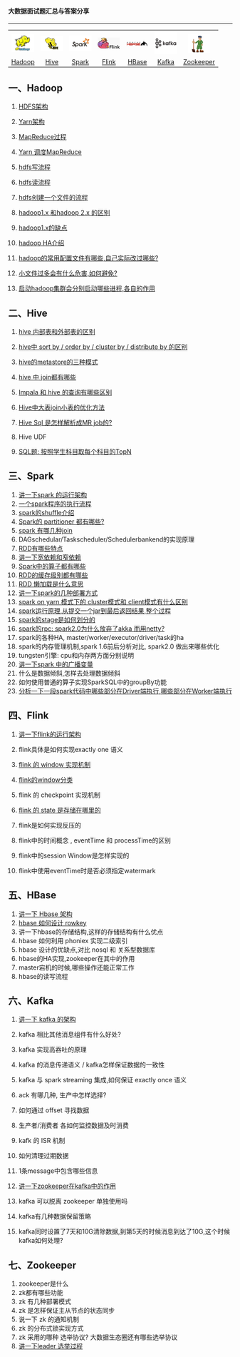 #### 大数据面试题汇总与答案分享

------

<table>
    <tr>
     <th><img width="50px" src="./pictures/hadoop.jpg"></th>
     <th><img width="50px" src="./pictures/hive.jpg"></th>
     <th><img width="50px" src="./pictures/spark.jpg"></th>
     <th><img width="50px" src="./pictures/flink.png"></th>
     <th><img width="50px" src="./pictures/hbase.png"></th>
     <th><img width="50px" src="./pictures/kafka.png"></th>
     <th><img width="50px" src="./pictures/zookeeper.jpg"></th>
    </tr>
<tr>
  <td align="center"><a href="#一hadoop">Hadoop</a></td>
  <td align="center"><a href="#二hive">Hive</a></td>
  <td align="center"><a href="#三spark">Spark</a></td>
  <td align="center"><a href="#四flink">Flink</a></td>
  <td align="center"><a href="#五hbase">HBase</a></td>
  <td align="center"><a href="#六kafka">Kafka</a></td>
  <td align="center"><a href="#七zookeeper">Zookeeper</a></td>
</tr>
    </table>


## 一、Hadoop

1. [HDFS架构](./docs/HDFS架构.md)

2. [Yarn架构](./docs/Yarn架构.md)

3. [MapReduce过程](./docs/MapReduce过程.md)

4. [Yarn 调度MapReduce](./docs/Yarn调度MapReduce.md)

5. [hdfs写流程](./docs/hdfs写流程.md)

6. [hdfs读流程](./docs/hdfs读流程.md)

7. [hdfs创建一个文件的流程](./docs/hdfs创建一个文件的流程.md)

8. [hadoop1.x 和hadoop 2.x 的区别](./docs/hadoop1.x和hadoop2.x的区别.md)

9. [hadoop1.x的缺点](./docs/hadoop1.x的缺点.md)

10. [hadoop HA介绍](./docs/hadoopHA介绍.md)

11. [hadoop的常用配置文件有哪些,自己实际改过哪些?](./docs/hadoop的常用配置文件有哪些.md)

12. [小文件过多会有什么危害,如何避免?](./docs/小文件过多会有什么危害.md)

13. [启动hadoop集群会分别启动哪些进程,各自的作用](./docs/启动hadoop集群会分别启动哪些进程.md)

    

## 二、Hive

1. [hive 内部表和外部表的区别](./docs/hive内部表和外部表的区别.md)

2. [hive中 sort by / order by / cluster by / distribute by 的区别](./docs/hive四种排序方式的区别.md)

3. [hive的metastore的三种模式](./docs/hive的metastore的三种模式.md)

4. [hive 中 join都有哪些](./docs/hive中join都有哪些.md)

5. [Impala 和 hive 的查询有哪些区别](./docs/Impala和hive的查询有哪些区别.md)

6. [Hive中大表join小表的优化方法](./docs/Hive中大表join小表的优化方法.md)

7. [Hive Sql 是怎样解析成MR job的?](./docs/HiveToMR.md)

8. Hive UDF

9. [SQL题: 按照学生科目取每个科目的TopN](./docs/按照学生科目取每个科目的TopN.md)

   

## 三、Spark

1. [讲一下spark 的运行架构](./docs/讲一下spark的运行架构.md)
2. [一个spark程序的执行流程](./docs/一个spark程序的执行流程.md)
3. [spark的shuffle介绍](./docs/spark的shuffle介绍.md)
4. [Spark的 partitioner 都有哪些?](./docs/Spark的partitioner都有哪些.md)
5. [spark 有哪几种join](./docs/spark有哪几种join.md)
6. DAGschedular/Taskscheduler/Schedulerbankend的实现原理
7. [RDD有哪些特点](./docs/RDD有哪些特点.md)
8. [讲一下宽依赖和窄依赖](./docs/讲一下宽依赖和窄依赖.md)
9. [Spark中的算子都有哪些](./docs/Spark中的算子都有哪些.md)
10. [RDD的缓存级别都有哪些](./docs/RDD的缓存级别都有哪些.md)
11. [RDD 懒加载是什么意思](./docs/RDD懒加载是什么意思.md)
12. [讲一下spark的几种部署方式](./docs/讲一下spark的几种部署方式.md)
13. [spark on yarn 模式下的 cluster模式和 client模式有什么区别](./docs/spark中cluster模式和client模式有什么区别.md)
14. [spark运行原理,从提交一个jar到最后返回结果,整个过程](./docs/spark从提交一个jar到最后返回结果.md)
15. [spark的stage是如何划分的](./docs/spark的stage是如何划分的.md)
16. [spark的rpc: spark2.0为什么放弃了akka 而用netty?](./docs/spark2.0为什么放弃了akka而用netty.md)
17. spark的各种HA,  master/worker/executor/driver/task的ha
18. spark的内存管理机制,spark 1.6前后分析对比, spark2.0 做出来哪些优化
19. tungsten引擎: cpu和内存两方面分别说明
20. [讲一下spark 中的广播变量](./docs/spark中的广播变量.md)
21. 什么是数据倾斜,怎样去处理数据倾斜
22. 如何使用普通的算子实现SparkSQL中的groupBy功能
23. [分析一下一段spark代码中哪些部分在Driver端执行,哪些部分在Worker端执行](./docs/分析一下一段spark代码中哪些部分在Driver端执行.md)

## 四、Flink

1. [讲一下flink的运行架构](./docs/讲一下flink的运行架构.md)

2. flink具体是如何实现exactly one 语义

3. [flink 的 window 实现机制](./docs/flink的window实现机制.md)

4. [flink的window分类](./docs/flink的window分类.md)

5. flink 的 checkpoint 实现机制

6. [flink 的 state 是存储在哪里的](./docs/flink的state是存储在哪里的.md)

7. flink是如何实现反压的

8. flink中的时间概念 , eventTime 和 processTime的区别

9. flink中的session Window是怎样实现的

10. flink中使用eventTime时是否必须指定watermark

    

## 五、HBase

1. [讲一下 Hbase 架构](./docs/讲一下Hbase架构.md)
2. [hbase 如何设计 rowkey](./docs/hbase如何设计rowkey.md)
3. 讲一下hbase的存储结构,这样的存储结构有什么优点
4. hbase 如何利用 phoniex 实现二级索引
5. hbase 设计的优缺点,对比 nosql 和 关系型数据库
6. hbase的HA实现,zookeeper在其中的作用
7. master宕机的时候,哪些操作还能正常工作
8. hbase的读写流程

## 六、Kafka

1. [讲一下 kafka 的架构](./docs/讲一下kafka的架构.md)

2. kafka 相比其他消息组件有什么好处?

3. kafka 实现高吞吐的原理

4. kafka 的消息传递语义 / kafka怎样保证数据的一致性

5. kafka 与 spark streaming 集成,如何保证 exactly once 语义

6. ack 有哪几种, 生产中怎样选择?

7. 如何通过 offset 寻找数据

8. 生产者/消费者 各如何监控数据及时消费

9. kafk 的 ISR 机制

10. 如何清理过期数据

11. 1条message中包含哪些信息

12. [讲一下zookeeper在kafka中的作用](./docs/讲一下zookeeper在kafka中的作用.md)

13. kafka 可以脱离 zookeeper 单独使用吗

14. kafka有几种数据保留策略

15. kafka同时设置了7天和10G清除数据,到第5天的时候消息到达了10G,这个时候kafka如何处理?

    

## 七、Zookeeper

1. zookeeper是什么
2. zk都有哪些功能
3. zk 有几种部署模式
4. zk 是怎样保证主从节点的状态同步
5. 说一下 zk 的通知机制
6. zk 的分布式锁实现方式
7. zk 采用的哪种 选举协议? 大数据生态圈还有哪些选举协议
8. [讲一下leader 选举过程](./docs/讲一下leader选举过程.md)

